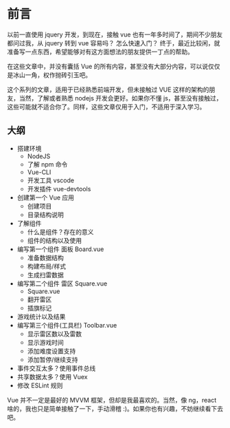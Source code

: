 # 前言

以前一直使用 jquery 开发，到现在，接触 vue 也有一年多时间了，期间不少朋友都问过我，从 jquery 转到 vue 容易吗？ 怎么快速入门？ 终于，最近比较闲，就准备写一点东西，希望能够对有这方面想法的朋友提供一丁点的帮助。

在这些文章中，并没有囊括 Vue 的所有内容，甚至没有大部分内容，可以说仅仅是冰山一角，权作抛砖引玉吧。

这个系列的文章，适用于已经熟悉前端开发，但未接触过 VUE 这样的架构的朋友，当然，了解或者熟悉 nodejs 开发会更好。如果你不懂 js，甚至没有接触过，这些可能就不适合你了。同样，这些文章仅用于入门，不适用于深入学习。

## 大纲

- 搭建环境
  - NodeJS
  - 了解 npm 命令
  - Vue-CLI
  - 开发工具 vscode
  - 开发插件 vue-devtools
- 创建第一个 Vue 应用
  - 创建项目
  - 目录结构说明
- 了解组件
  - 什么是组件？存在的意义
  - 组件的结构以及使用
- 编写第一个组件 面板 Board.vue
  - 准备数据结构
  - 构建布局/样式
  - 生成扫雷数据
- 编写第二个组件 雷区 Square.vue
  - Square.vue
  - 翻开雷区
  - 插旗标记
- 游戏统计以及结果
- 编写第三个组件(工具栏) Toolbar.vue
  - 显示雷区数以及雷数
  - 显示游戏时间
  - 添加难度设置支持
  - 添加暂停/继续支持
- 事件交互太多？使用事件总线
- 共享数据太多？使用 Vuex
- 修改 ESLint 规则

Vue 并不一定是最好的 MVVM 框架，但却是我最喜欢的。当然，像 ng，react 啥的，我也只是简单接触了一下，手动滑稽 :)。如果你也有兴趣，不妨继续看下去吧。
